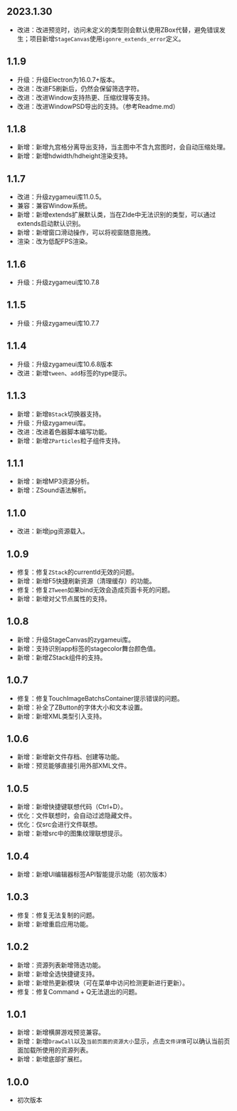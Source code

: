 ## 2023.1.30
- 改进：改进预览时，访问未定义的类型则会默认使用ZBox代替，避免错误发生；项目新增`StageCanvas`使用`igonre_extends_error`定义。

## 1.1.9
- 升级：升级Electron为16.0.7+版本。
- 改进：改进F5刷新后，仍然会保留筛选字符。
- 改进：改进Window支持热更、压缩纹理等支持。
- 改进：改进WindowPSD导出的支持。（参考Readme.md）

## 1.1.8
- 新增：新增九宫格分离导出支持，当主图中不含九宫图时，会自动压缩处理。
- 新增：新增hdwidth/hdheight渲染支持。

## 1.1.7 
- 改进：升级zygameui库11.0.5。
- 兼容：兼容Window系统。
- 新增：新增extends扩展默认类，当在ZIde中无法识别的类型，可以通过extends启动默认识别。
- 新增：新增窗口滑动操作，可以将视窗随意拖拽。
- 渲染：改为低配FPS渲染。

## 1.1.6
- 升级：升级zygameui库10.7.8

## 1.1.5
- 升级：升级zygameui库10.7.7

## 1.1.4
- 升级：升级zygameui库10.6.8版本
- 改进：新增`tween`、`add`标签的type提示。

## 1.1.3
- 新增：新增`BStack`切换器支持。 
- 升级：升级zygameui库。
- 改进：改进着色器脚本编写功能。
- 新增：新增`ZParticles`粒子组件支持。

## 1.1.1
- 新增：新增MP3资源分析。
- 新增：ZSound语法解析。

## 1.1.0
- 改进：新增jpg资源载入。

## 1.0.9
- 修复：修复`ZStack`的currentId无效的问题。
- 新增：新增F5快捷刷新资源（清理缓存）的功能。
- 修复：修复`ZTween`如果bind无效会造成页面卡死的问题。
- 新增：新增对父节点属性的支持。

## 1.0.8
- 新增：升级StageCanvas的zygameui库。
- 新增：支持识别app标签的stagecolor舞台颜色值。
- 新增：新增ZStack组件的支持。

## 1.0.7
- 修复：修复TouchImageBatchsContainer提示错误的问题。
- 新增：补全了ZButton的字体大小和文本设置。
- 新增：新增XML类型引入支持。

## 1.0.6
- 新增：新增新文件存档、创建等功能。
- 新增：预览能够直接引用外部XML文件。

## 1.0.5
- 新增：新增快捷键联想代码（Ctrl+D）。
- 优化：文件联想时，会自动过滤隐藏文件。
- 优化：仅src会进行文件联想。
- 新增：新增src中的图集纹理联想提示。

## 1.0.4
- 新增：新增UI编辑器标签API智能提示功能（初次版本）

## 1.0.3
- 修复：修复无法复制的问题。
- 新增：新增重启应用功能。

## 1.0.2
- 新增：资源列表新增筛选功能。
- 新增：新增全选快捷键支持。
- 新增：新增热更新模块（可在菜单中访问检测更新进行更新）。
- 修复：修复Command + Q无法退出的问题。

## 1.0.1
- 新增：新增横屏游戏预览兼容。
- 新增：新增`DrawCall`以及`当前页面的资源大小`显示，点击`文件详情`可以确认当前页面加载所使用的资源列表。
- 新增：新增底部扩展栏。

## 1.0.0
- 初次版本